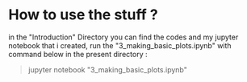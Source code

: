 # How to use the stuff ?
in the "Introduction" Directory you can find the codes and my jupyter notebook that i created,
run the "3_making_basic_plots.ipynb" with command below in the present directory :
> jupyter notebook "3_making_basic_plots.ipynb"